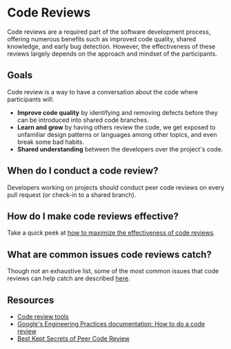 # Code Reviews

Code reviews are a required part of the software development process, offering numerous benefits such as improved code quality, shared knowledge, and early bug detection. However, the effectiveness of these reviews largely depends on the approach and mindset of the participants.

## Goals

Code review is a way to have a conversation about the code where participants will:

- **Improve code quality** by identifying and removing defects before they can be introduced into shared code branches.
- **Learn and grow** by having others review the code, we get exposed to unfamiliar design patterns or languages among other topics, and even break some bad habits.
- **Shared understanding** between the developers over the project's code.

## When do I conduct a code review?

Developers working on projects should conduct peer code reviews on every pull request (or check-in to a shared branch).

## How do I make code reviews effective?

Take a quick peek at [how to maximize the effectiveness of code reviews](review-effectiveness.md).

## What are common issues code reviews catch?

Though not an exhaustive list, some of the most common issues that code reviews can help catch are described [here](common-issues.md).

## Resources

- [Code review tools](tools.md)
- [Google's Engineering Practices documentation: How to do a code review](https://google.github.io/eng-practices/review/reviewer/)
- [Best Kept Secrets of Peer Code Review](https://static1.smartbear.co/smartbear/media/pdfs/best-kept-secrets-of-peer-code-review_redirected.pdf)
